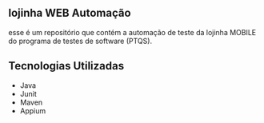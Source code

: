 ## lojinha WEB Automação
esse é um repositório que contém a automação de teste da lojinha MOBILE do programa de testes de software (PTQS).

## Tecnologias Utilizadas
- Java
- Junit
- Maven
- Appium